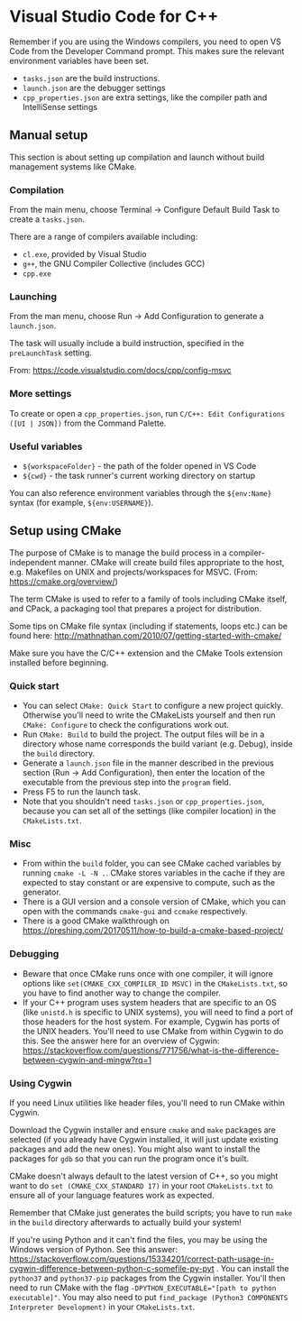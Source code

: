 # Visual Studio Code for C++

Remember if you are using the Windows compilers, you need to open VS Code from the Developer Command prompt. This makes sure the relevant environment variables have been set.

- `tasks.json` are the build instructions. 
- `launch.json` are the debugger settings
- `cpp_properties.json` are extra settings, like the compiler path and IntelliSense settings

## Manual setup
This section is about setting up compilation and launch without build management systems like CMake.

### Compilation

From the main menu, choose Terminal -> Configure Default Build Task to create a `tasks.json`.

There are a range of compilers available including:
  - `cl.exe`, provided by Visual Studio
  - `g++`, the GNU Compiler Collective (includes GCC)
  - `cpp.exe`

### Launching

From the man menu, choose Run -> Add Configuration to generate a `launch.json`.

The task will usually include a build instruction, specified in the `preLaunchTask` setting.

From: https://code.visualstudio.com/docs/cpp/config-msvc 

### More settings

To create or open a `cpp_properties.json`, run `C/C++: Edit Configurations ([UI | JSON])` from the Command Palette.

### Useful variables

* `${workspaceFolder}` - the path of the folder opened in VS Code
* `${cwd}` - the task runner's current working directory on startup

You can also reference environment variables through the `${env:Name}` syntax (for example, `${env:USERNAME}`).

## Setup using CMake
The purpose of CMake is to manage the build process in a compiler-independent manner. CMake will create build files appropriate to the host, e.g. Makefiles on UNIX and projects/workspaces for MSVC. (From: https://cmake.org/overview/)

The term CMake is used to refer to a family of tools including CMake itself, and CPack, a packaging tool that prepares a project for distribution.

Some tips on CMake file syntax (including if statements, loops etc.) can be found here: http://mathnathan.com/2010/07/getting-started-with-cmake/

Make sure you have the C/C++ extension and the CMake Tools extension installed before beginning.

### Quick start
* You can select `CMake: Quick Start` to configure a new project quickly. Otherwise you'll need to write the CMakeLists yourself and then run `CMake: Configure` to check the configurations work out.
* Run `CMake: Build` to build the project. The output files will be in a directory whose name corresponds the build variant (e.g. Debug), inside the `build` directory.
* Generate a `launch.json` file in the manner described in the previous section (Run -> Add Configuration), then enter the location of the executable from the previous step into the `program` field.
* Press F5 to run the launch task.
* Note that you shouldn't need `tasks.json` or `cpp_properties.json`, because you can set all of the settings (like compiler location) in the `CMakeLists.txt`.

### Misc
* From within the `build` folder, you can see CMake cached variables by running `cmake -L -N .`. CMake stores variables in the cache if they are expected to stay constant or are expensive to compute, such as the generator.
* There is a GUI version and a console version of CMake, which you can open with the commands `cmake-gui` and `ccmake` respectively.
* There is a good CMake walkthrough on https://preshing.com/20170511/how-to-build-a-cmake-based-project/

### Debugging
* Beware that once CMake runs once with one compiler, it will ignore options like `set(CMAKE_CXX_COMPILER_ID MSVC)` in the `CMakeLists.txt`, so you have to find another way to change the compiler.
* If your C++ program uses system headers that are specific to an OS (like `unistd.h` is specific to UNIX systems), you will need to find a port of those headers for the host system. For example, Cygwin has ports of the UNIX headers. You'll need to use CMake from within Cygwin to do this. See the answer here for an overview of Cygwin: https://stackoverflow.com/questions/771756/what-is-the-difference-between-cygwin-and-mingw?rq=1

### Using Cygwin

If you need Linux utilities like header files, you'll need to run CMake within Cygwin.

Download the Cygwin installer and ensure `cmake` and `make` packages are selected (if you already have Cygwin installed, it will just update existing packages and add the new ones). You might also want to install the packages for `gdb` so that you can run the program once it's built.

CMake doesn't always default to the latest version of C++, so you might want to do `set (CMAKE_CXX_STANDARD 17)` in your root `CMakeLists.txt` to ensure all of your language features work as expected.

Remember that CMake just generates the build scripts; you have to run `make` in the `build` directory afterwards to actually build your system!

If you're using Python and it can't find the files, you may be using the Windows version of Python. See this answer: https://stackoverflow.com/questions/15334201/correct-path-usage-in-cygwin-difference-between-python-c-somefile-py-pyt . You can install the `python37` and `python37-pip` packages from the Cygwin installer. You'll then need to run CMake with the flag `-DPYTHON_EXECUTABLE="[path to python executable]"`. You may also need to put `find_package (Python3 COMPONENTS Interpreter Development)` in your `CMakeLists.txt`.
